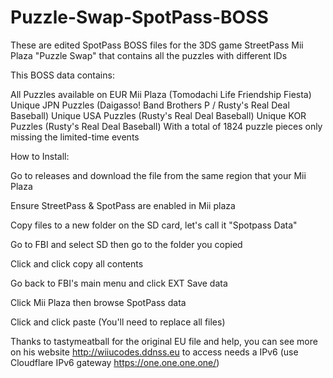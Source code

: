 # Puzzle-Swap-SpotPass-BOSS
These are edited SpotPass BOSS files for the 3DS game StreetPass Mii Plaza "Puzzle Swap" that contains all the puzzles with different IDs

This BOSS data contains:

All Puzzles available on EUR Mii Plaza (Tomodachi Life Friendship Fiesta)
Unique JPN Puzzles (Daigasso! Band Brothers P / Rusty's Real Deal Baseball)
Unique USA Puzzles (Rusty's Real Deal Baseball)
Unique KOR Puzzles (Rusty's Real Deal Baseball)
With a total of 1824 puzzle pieces only missing the limited-time events

How to Install:

Go to releases and download the file from the same region that your Mii Plaza

Ensure StreetPass & SpotPass are enabled in Mii plaza

Copy files to a new folder on the SD card, let's call it "Spotpass Data"

Go to FBI and select SD then go to the folder you copied

Click <current directory> and click copy all contents

Go back to FBI's main menu and click EXT Save data

Click Mii Plaza then browse SpotPass data

Click <current directory> and click paste  (You'll need to replace all files)


Thanks to tastymeatball for the original EU file and help, you can see more on his website http://wiiucodes.ddnss.eu to access needs a IPv6 (use Cloudflare IPv6 gateway https://one.one.one.one/)
